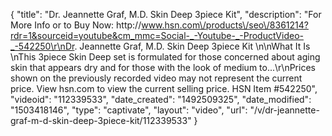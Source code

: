 {
    "title": "Dr. Jeannette Graf, M.D. Skin Deep 3piece Kit",
    "description": "For More Info or to Buy Now: http:\/\/www.hsn.com\/products\/seo\/8361214?rdr=1&sourceid=youtube&cm_mmc=Social-_-Youtube-_-ProductVideo-_-542250\r\nDr. Jeannette Graf, M.D. Skin Deep 3piece Kit  \n\nWhat It Is \nThis 3piece Skin Deep set is formulated for those concerned about aging skin that appears dry and for those with the look of medium to...\r\nPrices shown on the previously recorded video may not represent the current price.  View hsn.com to view the current selling price. HSN Item #542250",
    "videoid": "112339533",
    "date_created": "1492509325",
    "date_modified": "1503418146",
    "type": "captivate",
    "layout": "video",
    "url": "\/v\/dr-jeannette-graf-m-d-skin-deep-3piece-kit\/112339533"
}